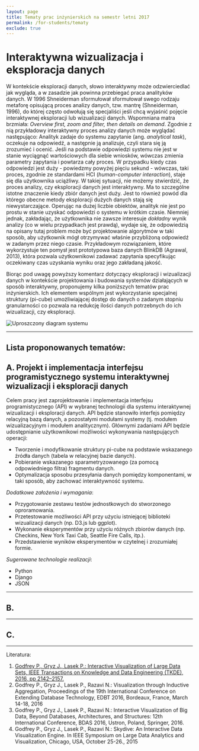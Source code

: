 ```yaml
---
layout: page
title: Tematy prac inżynierskich na semestr letni 2017
permalink: /for-students/tematy
exclude: true
---
```


# Interaktywna wizualizacja i eksploracja danych

W kontekście eksploracji danych, słowo interaktywny może
odzwierciedlać jak wygląda, a w zasadzie jak powinna przebiegać praca
analityków danych. W 1996 Shneiderman sformułował sformułował swego
rodzaju metaforę opisującą proces analizy danych, tzw. mantrę
(Shneiderman, 1996), do której często odwołują się specjaliści jeśli
chcą wyjaśnić pojęcie interaktywnej eksploracji lub wizualizacji
danych. Wspomniana matra brzmiała: *Overview first, zoom and filter,
then details on demand*. Zgodnie z nią przykładowy interaktywny proces
analizy danych może wyglądać następująco: Analityk zadaje do systemu
zapytanie (ang. *analytical task*), oczekuje na odpowiedź, a następnie ją
analizuje, czyli stara się ją zrozumieć i ocenić. Jeśli na podstawie
odpowiedzi systemu nie jest w stanie wyciągnąć wartościowych dla
siebie wniosków, wówczas zmienia parametry zapytania i powtarza cały
proces. W przypadku kiedy czas odpowiedzi jest duży - powiedzmy
powyżej pięciu sekund - wówczas, taki proces, zgodnie ze standardami
HCI (*human-computer interaction*), staje się dla użytkownika
uciążliwy. W takiej sytuacji, nie możemy stwierdzić, że proces
analizy, czy eksploracji danych jest interaktywny. Ma to szczególne
istotne znaczenie kiedy zbiór danych jest duży. Jest to również powód
dla którego obecne metody eksploracji dużych danych stają się
niewystarczające. Operując na dużej liczbie obiektów, analityk nie
jest po prostu w stanie uzyskać odpowiedzi o systemu w krótkim czasie.
Niemniej jednak, zakładając, że użytkownika nie zawsze interesuje
*dokładny* wynik analizy (co w wielu przypadkach jest prawdą), wydaje
się, że odpowiedzią na opisany tutaj problem może być projektowanie
algorytmów w taki sposób, aby użytkownik mógł otrzymywać właśnie
przybliżoną odpowiedź w zadanym przez niego czasie.  Przykładowym
rozwiązaniem, które wykorzystuje ten pomysł jest prototypowa baza
danych BlinkDB (Agrawal, 2013), która pozwala użytkownikowi zadawać
zapytania specyfikując oczekiwany czas uzyskania wyniku oraz jego
zakładaną jakość.

Biorąc pod uwagę powyższy komentarz dotyczący eksploracji i
wizualizacji danych w kontekście projektowania i budowania systemów
działających w sposób interaktywny, proponujemy kilka
poniższych tematów prac inżynierskich.
Ich elementem wspólnym jest wykorzystanie specjalnej struktury
(pi-cube)
umożliwiającej dostęp do danych o zadanym stopniu granularności co
pozwala na redukcję ilości danych potrzebnych do ich wizualizacji, czy
eksploracji.

![Uproszczony diagram systemu]({{site.url}}/files/diagram-2017.png)

---
**Lista proponowanych tematów:**
---

<h2> A. Projekt i implementacja interfejsu programistycznego systemu
     interaktywnej wizualizacji i eksploracji danych </h2>

Celem pracy jest zaprojektowanie i implementacja interfejsu programistycznego
(API) w wybranej technologii dla systemu interaktywnej wizualizacji i
eksploracji danych. API będzie stanowiło interfejs pomiędzy relacyjną
bazą danych, a pozostałymi modułami systemy (tj. modułem
wizualizacyjnym i modułem analitycznym). Głównymi zadaniami API będzie
udostępnianie użytkownikowi możliwości wykonywania następujących operacji:

* Tworzenie i modyfikowanie struktury pi-cube na podstawie wskazanego
  źródła danych (tabela w relacyjnej bazie danych).
* Pobieranie wskazanego sparametryzowanego (za pomocą odpowiedniego
  filtra) fragmentu danych.
* Optymalizacja sposobu przesyłania danych pomiędzy komponentami, w
  taki sposób, aby zachować interaktywność systemu.

*Dodatkowe założenia i wymagania*:

* Przygotowanie zestawu testów jednostkowych do stworzonego oproramowania.
* Przetestowanie możliwości API przy użyciu istniejącej biblioteki
  wizualizacji danych (np. D3.js lub ggplot).
* Wykonanie eksperymentów przy użyciu różnych zbiorów danych (np. Checkins,
  New York Taxi Cab, Seattle Fire Calls, itp.).
* Przedstawienie wyników eksperymentów w czytelnej i zrozumiałej formie.

*Sugerowane technologie realizacji*:

* Python
* Django
* JSON

---

<h2> B. 
     </h2>

---

<h2> C. 
     </h2>

--- 

Literatura:

1. [Godfrey P., Gryz J., Lasek P.: Interactive Visualization of Large Data Sets, IEEE Transactions on Knowledge and Data Engineering (TKDE), 2016, pp 2142–2157.](http://ieeexplore.ieee.org/xpl/topAccessedArticles.jsp?punumber=69&topArticlesDate=July+2016)
2. Godfrey P., Gryz J., Lasek P., Razavi N.: Visualization through Inductive Aggregation, Proceedings of the 19th International Conference on Extending Database Technology, EDBT 2016, Bordeaux, France, March 14-18, 2016
3. Godfrey P., Gryz J., Lasek P., Razavi N.: Interactive Visualization of Big Data, Beyond Databases, Architectures, and Structures: 12th International Conference, BDAS 2016, Ustron, Poland, Springer, 2016.
4. Godfrey P., Gryz J., Lasek P., Razavi N.: Skydive: An Interactive Data Visualization Engine.  In IEEE Symposium on Large Data Analytics and Visualization, Chicago, USA, October 25-26., 2015
